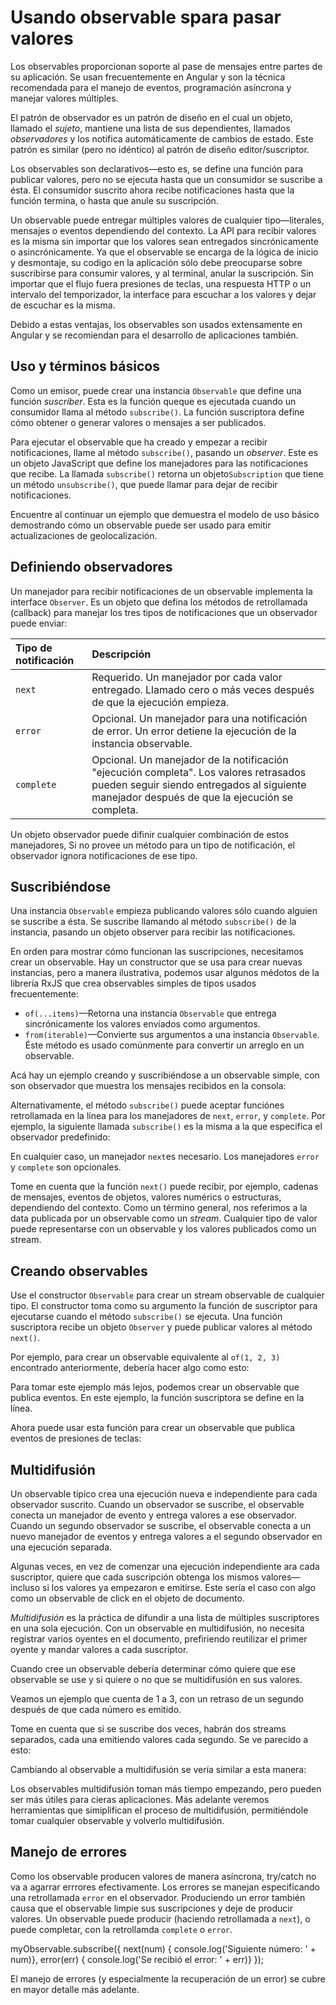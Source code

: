 # Usando observable spara pasar valores

Los observables proporcionan soporte al pase de mensajes entre partes de su aplicación.
Se usan frecuentemente en Angular y son la técnica recomendada para el manejo de eventos, programación asíncrona y manejar valores múltiples.

El patrón de observador es un patrón de diseño en el cual un objeto, llamado el *sujeto*, mantiene una lista de sus dependientes, llamados *observadores* y los notifica automáticamente de cambios de estado.
Este patrón es similar (pero no idéntico) al patrón de diseño editor/suscriptor.

Los observables son declarativos&mdash;esto es, se define una función para publicar valores, pero no se ejecuta hasta que un consumidor se suscribe a ésta.
El consumidor suscrito ahora recibe notificaciones hasta que la función termina, o hasta que anule su suscripción.

Un observable puede entregar múltiples valores de cualquier tipo&mdash;literales, mensajes o eventos dependiendo del contexto. La API para recibir valores es la misma sin importar que los valores sean entregados sincrónicamente o asincrónicamente. Ya que el observable se encarga de la lógica de inicio y desmontaje, su codigo en la aplicación sólo debe preocuparse sobre suscribirse para consumir valores, y al terminal, anular la suscripción. Sin importar que el flujo fuera presiones de teclas, una respuesta HTTP o un intervalo del temporizador, la interface para escuchar a los valores y dejar de escuchar es la misma.

Debido a estas ventajas, los observables son usados extensamente en Angular y se recomiendan para el desarrollo de aplicaciones también.

## Uso y términos básicos

Como un emisor, puede crear una instancia `Observable` que define una función *suscriber*. Esta es la función queque es ejecutada cuando un consumidor llama al método `subscribe()`. La función suscriptora define cómo obtener o generar valores o mensajes a ser publicados.

Para ejecutar el observable que ha creado y empezar a recibir notificaciones, llame al método `subscribe()`, pasando un *observer*. Este es un objeto JavaScript que define los manejadores para las notificaciones que recibe. La llamada `subscribe()` retorna un objeto`Subscription` que tiene un método `unsubscribe()`, que puede llamar para dejar de recibir notificaciones.

Encuentre al continuar un ejemplo que demuestra el modelo de uso básico demostrando cómo un observable puede ser usado para emitir actualizaciones de geolocalización.

<code-example class="no-auto-link" path="observables/src/geolocation.ts" header="Observar actualizaciones de geolocalización"></code-example>

## Definiendo observadores

Un manejador para recibir notificaciones de un observable implementa la interface `Observer`. Es un objeto que defina los métodos de retrollamada (callback) para manejar los tres tipos de notificaciones que un observador puede enviar:

| Tipo de notificación | Descripción                                                  |
| :------------------- | :----------------------------------------------------------- |
| `next`               | Requerido. Un manejador por cada valor entregado. Llamado cero o más veces después de que la ejecución empieza. |
| `error`              | Opcional. Un manejador para una notificación de error. Un error detiene la ejecución de la instancia observable. |
| `complete`           | Opcional. Un manejador de la notificación "ejecución completa". Los valores retrasados pueden seguir siendo entregados al siguiente manejador después de que la ejecución se completa. |

Un objeto observador puede difinir cualquier combinación de estos manejadores, Si no provee un método para un tipo de notificación, el observador ignora notificaciones de ese tipo.

## Suscribiéndose

Una instancia `Observable` empieza publicando valores sólo cuando alguien se suscribe a ésta. Se suscribe llamando al método `subscribe()` de la instancia, pasando un objeto observer para recibir las notificaciones.

<div class="alert is-helpful">


En orden para mostrar cómo funcionan las suscripciones, necesitamos crear un observable. Hay un constructor que se usa para crear nuevas instancias, pero a manera ilustrativa, podemos usar algunos médotos de la librería RxJS que crea observables simples de tipos usados frecuentemente:

  * `of(...items)`&mdash;Retorna una instancia `Observable` que entrega sincrónicamente los valores envíados como argumentos.
  * `from(iterable)`&mdash;Convierte sus argumentos a una instancia `Observable`. Éste método es usado comúnmente para convertir un arreglo en un observable.

</div>

Acá hay un ejemplo creando y suscribiéndose a un observable simple, con son observador que muestra los mensajes recibidos en la consola:

<code-example
  path="observables/src/subscribing.ts"
  region="observer"
  header="Subscribirse usand observador"></code-example>

Alternativamente, el método `subscribe()` puede aceptar funciónes retrollamada en la línea para los manejadores de `next`, `error`, y `complete`. Por ejemplo, la siguiente llamada `subscribe()` es la misma a la que especifica el observador predefinido:

<code-example path="observables/src/subscribing.ts" region="sub_fn" header="Subscribirse con argumentos posicionales"></code-example>

En cualquier caso, un manejador `next`es necesario. Los manejadores `error` y `complete` son opcionales.

Tome en cuenta que la función `next()` puede recibir, por ejemplo, cadenas de mensajes, eventos de objetos, valores numérics o estructuras, dependiendo del contexto. Como un término general, nos referimos a la data publicada por un observable como un *stream*. Cualquier tipo de valor puede representarse con un observable y los valores publicados como un stream.

## Creando observables

Use el constructor `Observable` para crear un stream observable de cualquier tipo. El constructor toma como su argumento la función de suscriptor para ejecutarse cuando el método `subscribe()` se ejecuta. Una función suscriptora recibe un objeto `Observer` y puede publicar valores al método `next()`.

Por ejemplo, para crear un observable equivalente al `of(1, 2, 3)` encontrado anteriormente, debería hacer algo como esto:

<code-example path="observables/src/creating.ts" region="subscriber" header="Crear observable con un constructor"></code-example>

Para tomar este ejemplo más lejos, podemos crear un observable que publica eventos. En este ejemplo, la función suscriptora se define en la línea.

<code-example path="observables/src/creating.ts" region="fromevent" header="Crear con función fromEvent personalizada"></code-example>

Ahora puede usar esta función para crear un observable que publica eventos de presiones de teclas:

<code-example path="observables/src/creating.ts" region="fromevent_use" header="Usando función fromEvent personalizada"></code-example>

## Multidifusión

Un observable típico crea una ejecución nueva e independiente para cada observador suscrito. Cuando un observador se suscribe, el observable conecta un manejador de evento y entrega valores a ese observador. Cuando un segundo observador se suscribe, el observable conecta a un nuevo manejador de eventos y entrega valores a el segundo observador en una ejecución separada.

Algunas veces, en vez de comenzar una ejecución independiente ara cada suscriptor, quiere que cada suscripción obtenga los mismos valores&mdash;incluso si los valores ya empezaron e emitirse. Este sería el caso con algo como un observable de click en el objeto de documento.

*Multidifusión* es la práctica de difundir a una lista de múltiples suscriptores en una sola ejecución. Con un observable en multidifusión, no necesita registrar varios oyentes en el documento, prefiriendo reutilizar el primer oyente y mandar valores a cada suscriptor.

Cuando cree un observable debería determinar cómo quiere que ese observable se use y si quiere o no que se multidifusión en sus valores.

Veamos un ejemplo que cuenta de 1 a 3, con un retraso de un segundo después de que cada número es emitido.

<code-example path="observables/src/multicasting.ts" region="delay_sequence" header="Crer una secuencia retrasada"></code-example>

Tome en cuenta que si se suscribe dos veces, habrán dos streams separados, cada una emitiendo valores cada segundo. Se ve parecido a esto:

<code-example path="observables/src/multicasting.ts" region="subscribe_twice" header="Dos suscripciones"></code-example>

Cambiando al observable a multidifusión se vería similar a esta manera:

<code-example path="observables/src/multicasting.ts" region="multicast_sequence" header="Crear suscriptor multidifusión"></code-example>

<div class="alert is-helpful">
   Los observables multidifusión toman más tiempo empezando, pero pueden ser más útiles para cieras aplicaciones. Más adelante veremos herramientas que simiplifican el proceso de multidifusión, permitiéndole tomar cualquier observable y volverlo multidifusión.
</div>


## Manejo de errores

Como los observable producen valores de manera asíncrona, try/catch no va a agarrar errrores efectivamente. Los errores se manejan especificando una retrollamada `error` en el observador. Produciendo un error también causa que el observable limpie sus suscripciones y deje de producir valores. Un observable puede producir (haciendo retrollamada a `next`), o puede completar, con la retrollamda `complete` o `error`.

<code-example>
myObservable.subscribe({
  next(num) { console.log('Siguiente número: ' + num)},
  error(err) { console.log('Se recibió el error: ' + err)}
});
</code-example>

El manejo de errores (y especialmente la recuperación de un error) se cubre en mayor detalle  más adelante.
